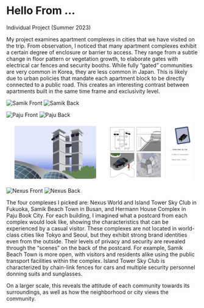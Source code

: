 # Hello From ...
<p>Individual Project (Summer 2023)<br>

<p>My project examines apartment complexes in cities that we have visited on the trip. From observation, I noticed that many apartment complexes exhibit a certain degree of enclosure or barrier to access. They range from a subtle change in floor pattern or vegetation growth, to elaborate gates with electrical car fences and security booths. While fully “gated” communities are very common in Korea, they are less common in Japan. This is likely due to urban policies that mandate each apartment block to be directly connected to a public road. This creates an interesting contrast between apartments built in the same time frame and exclusivity level.

![Samik Front]("../images/jkpostcards/samik_front.jpg")
![Samik Back]("../images/jkpostcards/samik_back.jpg")

![Paju Front]("../images/jkpostcards/paju_front.jpg")
![Paju Back]("../images/jkpostcards/paju_back.jpg")


<p align="center"><img src="../images/jkpostcards/island_front.jpg" alt="abc" width="45%" />
&nbsp;
&nbsp;
<img src="../images/jkpostcards/island_back.jpg" alt="abc" width="45%" /></p>

![Nexus Front]("../images/jkpostcards/nexus_front.jpg")
![Nexus Back]("../images/jkpostcards/nexus_back.jpg")

<p>The four complexes I picked are: Nexus World and Island Tower Sky Club in Fukuoka, Samik Beach Town in Busan, and Hermann House Complex in Paju Book City. For each building, I imagined what a postcard from each complex would look like, showing the characteristics that can be experienced by a casual visitor. These complexes are not located in world-class cities like Tokyo and Seoul, but they exhibit strong brand identities even from the outside. Their levels of privacy and security are revealed through the “scenes” on the back of the postcard. For example, Samik Beach Town is more open, with visitors and residents alike using the public transport facilities within the complex. Island Tower Sky Club is characterized by chain-link fences for cars and multiple security personnel donning suits and sunglasses. 

On a larger scale, this reveals the attitude of each community towards its surroundings, as well as how the neighborhood or city views the community. 
